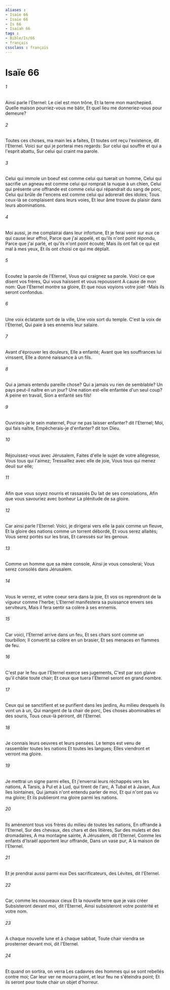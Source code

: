 ```yaml
---
aliases : 
- Isaïe 66
- Isaïe 66
- Is 66
- Isaiah 66
tags : 
- Bible/Is/66
- français
cssclass : français
---
```


# Isaïe 66

###### 1
Ainsi parle l'Eternel: Le ciel est mon trône, Et la terre mon marchepied. Quelle maison pourriez-vous me bâtir, Et quel lieu me donneriez-vous pour demeure?
###### 2
Toutes ces choses, ma main les a faites, Et toutes ont reçu l'existence, dit l'Eternel. Voici sur qui je porterai mes regards: Sur celui qui souffre et qui a l'esprit abattu, Sur celui qui craint ma parole.
###### 3
Celui qui immole un boeuf est comme celui qui tuerait un homme, Celui qui sacrifie un agneau est comme celui qui romprait la nuque à un chien, Celui qui présente une offrande est comme celui qui répandrait du sang de porc, Celui qui brûle de l'encens est comme celui qui adorerait des idoles; Tous ceux-là se complaisent dans leurs voies, Et leur âme trouve du plaisir dans leurs abominations.
###### 4
Moi aussi, je me complairai dans leur infortune, Et je ferai venir sur eux ce qui cause leur effroi, Parce que j'ai appelé, et qu'ils n'ont point répondu, Parce que j'ai parlé, et qu'ils n'ont point écouté; Mais ils ont fait ce qui est mal à mes yeux, Et ils ont choisi ce qui me déplaît.
###### 5
Ecoutez la parole de l'Eternel, Vous qui craignez sa parole. Voici ce que disent vos frères, Qui vous haïssent et vous repoussent A cause de mon nom: Que l'Eternel montre sa gloire, Et que nous voyions votre joie! -Mais ils seront confondus.
###### 6
Une voix éclatante sort de la ville, Une voix sort du temple. C'est la voix de l'Eternel, Qui paie à ses ennemis leur salaire.
###### 7
Avant d'éprouver les douleurs, Elle a enfanté; Avant que les souffrances lui vinssent, Elle a donné naissance à un fils.
###### 8
Qui a jamais entendu pareille chose? Qui a jamais vu rien de semblable? Un pays peut-il naître en un jour? Une nation est-elle enfantée d'un seul coup? A peine en travail, Sion a enfanté ses fils!
###### 9
Ouvrirais-je le sein maternel, Pour ne pas laisser enfanter? dit l'Eternel; Moi, qui fais naître, Empêcherais-je d'enfanter? dit ton Dieu.
###### 10
Réjouissez-vous avec Jérusalem, Faites d'elle le sujet de votre allégresse, Vous tous qui l'aimez; Tressaillez avec elle de joie, Vous tous qui menez deuil sur elle;
###### 11
Afin que vous soyez nourris et rassasiés Du lait de ses consolations, Afin que vous savouriez avec bonheur La plénitude de sa gloire.
###### 12
Car ainsi parle l'Eternel: Voici, je dirigerai vers elle la paix comme un fleuve, Et la gloire des nations comme un torrent débordé, Et vous serez allaités; Vous serez portés sur les bras, Et caressés sur les genoux.
###### 13
Comme un homme que sa mère console, Ainsi je vous consolerai; Vous serez consolés dans Jérusalem.
###### 14
Vous le verrez, et votre coeur sera dans la joie, Et vos os reprendront de la vigueur comme l'herbe; L'Eternel manifestera sa puissance envers ses serviteurs, Mais il fera sentir sa colère à ses ennemis.
###### 15
Car voici, l'Eternel arrive dans un feu, Et ses chars sont comme un tourbillon; Il convertit sa colère en un brasier, Et ses menaces en flammes de feu.
###### 16
C'est par le feu que l'Eternel exerce ses jugements, C'est par son glaive qu'il châtie toute chair; Et ceux que tuera l'Eternel seront en grand nombre.
###### 17
Ceux qui se sanctifient et se purifient dans les jardins, Au milieu desquels ils vont un à un, Qui mangent de la chair de porc, Des choses abominables et des souris, Tous ceux-là périront, dit l'Eternel.
###### 18
Je connais leurs oeuvres et leurs pensées. Le temps est venu de rassembler toutes les nations Et toutes les langues; Elles viendront et verront ma gloire.
###### 19
Je mettrai un signe parmi elles, Et j'enverrai leurs réchappés vers les nations, A Tarsis, à Pul et à Lud, qui tirent de l'arc, A Tubal et à Javan, Aux îles lointaines, Qui jamais n'ont entendu parler de moi, Et qui n'ont pas vu ma gloire; Et ils publieront ma gloire parmi les nations.
###### 20
Ils amèneront tous vos frères du milieu de toutes les nations, En offrande à l'Eternel, Sur des chevaux, des chars et des litières, Sur des mulets et des dromadaires, A ma montagne sainte, A Jérusalem, dit l'Eternel, Comme les enfants d'Israël apportent leur offrande, Dans un vase pur, A la maison de l'Eternel.
###### 21
Et je prendrai aussi parmi eux Des sacrificateurs, des Lévites, dit l'Eternel.
###### 22
Car, comme les nouveaux cieux Et la nouvelle terre que je vais créer Subsisteront devant moi, dit l'Eternel, Ainsi subsisteront votre postérité et votre nom.
###### 23
A chaque nouvelle lune et à chaque sabbat, Toute chair viendra se prosterner devant moi, dit l'Eternel.
###### 24
Et quand on sortira, on verra Les cadavres des hommes qui se sont rebellés contre moi; Car leur ver ne mourra point, et leur feu ne s'éteindra point; Et ils seront pour toute chair un objet d'horreur.
